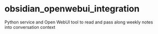 # obsidian_openwebui_integration
Python service and Open WebUI tool to read and pass along weekly notes into conversation context
